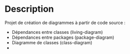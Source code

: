 # Description

Projet de création de diagrammes à partir de code source :
- Dépendances entre classes (living-diagram)
- Dépendances entre packages (package-diagram)
- Diagramme de classes (class-diagram)
- 
